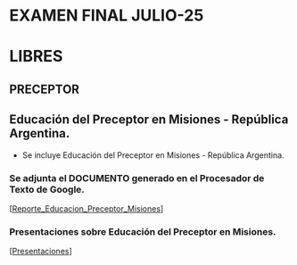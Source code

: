    # EXAMEN FINAL JULIO-25
   # LIBRES
   ## PRECEPTOR
   
   ## Educación del Preceptor en Misiones - República Argentina.

   * Se incluye Educación del Preceptor en Misiones - República Argentina.
           
   ### Se adjunta el DOCUMENTO generado en el Procesador de Texto de Google.
   [[Reporte_Educacion_Preceptor_Misiones](https://docs.google.com/document/d/1fXCxLNhVrn35JPlAMEkFBHh70QrLCwbfr5zwuwn5tr0/edit?usp=sharing)]
   
   ### Presentaciones sobre Educación del Preceptor en Misiones.
   [[Presentaciones](https://gamma.app/docs/Formacion-del-Preceptor-en-Argentina-Enfoque-en-Misiones-c5n8ko8slp393qf)]    
